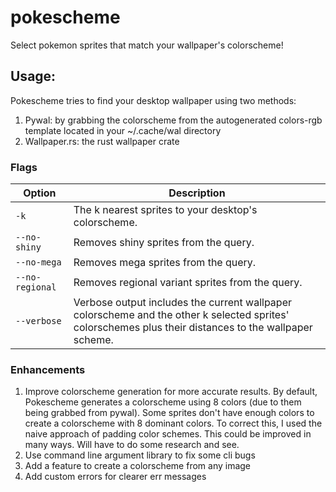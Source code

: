 # pokescheme

Select pokemon sprites that match your wallpaper's colorscheme!

## Usage:

Pokescheme tries to find your desktop wallpaper using two methods:

1. Pywal: by grabbing the colorscheme from the autogenerated colors-rgb template located in your ~/.cache/wal directory
2. Wallpaper.rs: the rust wallpaper crate

### Flags

| Option          | Description                                                                                       |
|-----------------|---------------------------------------------------------------------------------------------------|
| `-k`            | The k nearest sprites to your desktop's colorscheme.                                               |
| `--no-shiny`    | Removes shiny sprites from the query.                                                              |
| `--no-mega`     | Removes mega sprites from the query.                                                               |
| `--no-regional` | Removes regional variant sprites from the query.                                                   |
| `--verbose`     | Verbose output includes the current wallpaper colorscheme and the other k selected sprites' colorschemes plus their distances to the wallpaper scheme. |




### Enhancements

1. Improve colorscheme generation for more accurate results. By default, Pokescheme generates a colorscheme using 
8 colors (due to them being grabbed from pywal). Some sprites don't have enough colors to create a colorscheme
with 8 dominant colors. To correct this, I used the naive approach of padding color schemes. This could be improved
in many ways. Will have to do some research and see. 
2. Use command line argument library to fix some cli bugs
3. Add a feature to create a colorscheme from any image
4. Add custom errors for clearer err messages

